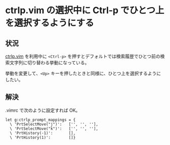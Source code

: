 # ctrlp.vim の選択中に Ctrl-p でひとつ上を選択するようにする
## 状況
[ctrlp.vim](https://ctrlpvim.github.io/ctrlp.vim/) を利用中に `<Ctrl-p>` を押すとデフォルトでは検索履歴でひとつ前の検索文字列に切り替わる挙動になっている。

挙動を変更して、`<Up>` キーを押したときと同様に、ひとつ上を選択するようにしたい。

## 解決
.vimrc で次のように設定すれば OK。

```
let g:ctrlp_prompt_mappings = {
  \ 'PrtSelectMove("j")':   ['', '', ''],
  \ 'PrtSelectMove("k")':   ['', '', ''],
  \ 'PrtHistory(-1)':       [],
  \ 'PrtHistory(1)':        []}
```

